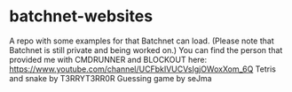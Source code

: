 # batchnet-websites
 A repo with some examples for that Batchnet can load. (Please note that Batchnet is still private and being worked on.)
 You can find the person that provided me with CMDRUNNER and BLOCKOUT here: https://www.youtube.com/channel/UCFbkIVUCVsIgjOWoxXom_6Q
 Tetris and snake by T3RRYT3RR0R
 Guessing game by seJma